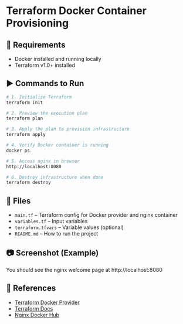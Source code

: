 
# Terraform Docker Container Provisioning

## 🔧 Requirements
- Docker installed and running locally
- Terraform v1.0+ installed

## ▶️ Commands to Run

```bash
# 1. Initialize Terraform
terraform init

# 2. Preview the execution plan
terraform plan

# 3. Apply the plan to provision infrastructure
terraform apply

# 4. Verify Docker container is running
docker ps

# 5. Access nginx in browser
http://localhost:8080

# 6. Destroy infrastructure when done
terraform destroy
```

## 📁 Files
- `main.tf` – Terraform config for Docker provider and nginx container
- `variables.tf` – Input variables
- `terraform.tfvars` – Variable values (optional)
- `README.md` – How to run the project

## 📷 Screenshot (Example)
You should see the nginx welcome page at http://localhost:8080

## 🔗 References
- [Terraform Docker Provider](https://registry.terraform.io/providers/kreuzwerker/docker/latest)
- [Terraform Docs](https://developer.hashicorp.com/terraform/docs)
- [Nginx Docker Hub](https://hub.docker.com/_/nginx)
